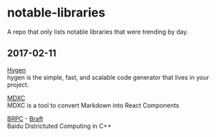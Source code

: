 # notable-libraries
A repo that only lists notable libraries that were trending by day.

## 2017-02-11

[Hygen](https://github.com/jondot/hygen)  
hygen is the simple, fast, and scalable code generator that lives in your project.

[MDXC](https://github.com/jamesknelson/mdxc)  
MDXC is a tool to convert Markdown into React Components

[BRPC](https://github.com/brpc/braft/tree/master/example) - [Braft](https://github.com/brpc/braft/tree/master/example)  
Baidu Districtuted Computing in C++
